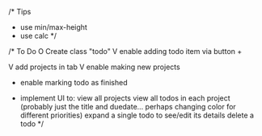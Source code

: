 /* Tips
- use min/max-height
- use calc
*/

/* To Do
O Create class "todo"
V enable adding todo item via button +

V add projects in tab
V enable making new projects

- enable marking todo as finished

- implement UI to:
view all projects
view all todos in each project (probably just the title and duedate… perhaps changing color for different priorities)
expand a single todo to see/edit its details
delete a todo
*/